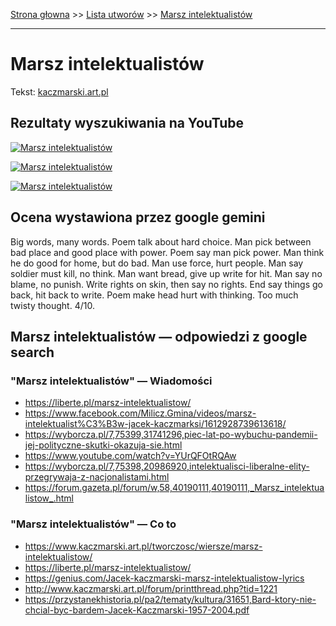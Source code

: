 [Strona głowna](../index.md) >> [Lista utworów](../list.md) >> [Marsz intelektualistów](277.md)

---

# Marsz intelektualistów

Tekst: [kaczmarski.art.pl](https://www.kaczmarski.art.pl/tworczosc/wiersze/marsz-intelektualistow/)

## Rezultaty wyszukiwania na YouTube

[![Marsz intelektualistów](http://img.youtube.com/vi/59KYyJ4wzmg/0.jpg)](https://www.youtube.com/watch?v=59KYyJ4wzmg "Jacek Kaczmarski - Marsz intelektualistów - YouTube")

[![Marsz intelektualistów](http://img.youtube.com/vi/NTNcxGVgn9I/0.jpg)](https://www.youtube.com/watch?v=NTNcxGVgn9I "Jacek Kaczmarski - Nasza klasa - YouTube")

[![Marsz intelektualistów](http://img.youtube.com/vi/mhBMAE3N2Zw/0.jpg)](https://www.youtube.com/watch?v=mhBMAE3N2Zw "Jacek Kaczmarski - Marsz intelektualistów - YouTube")

## Ocena wystawiona przez google gemini

Big words, many words. Poem talk about hard choice. Man pick between bad place and good place with power. Poem say man pick power. Man think he do good for home, but do bad. Man use force, hurt people. Man say soldier must kill, no think. Man want bread, give up write for hit. Man say no blame, no punish. Write rights on skin, then say no rights. End say things go back, hit back to write. Poem make head hurt with thinking. Too much twisty thought. 4/10.


## Marsz intelektualistów — odpowiedzi z google search

### "Marsz intelektualistów" — Wiadomości

 - <https://liberte.pl/marsz-intelektualistow/>
 - <https://www.facebook.com/Milicz.Gmina/videos/marsz-intelektualist%C3%B3w-jacek-kaczmarksi/1612928739613618/>
 - <https://wyborcza.pl/7,75399,31741296,piec-lat-po-wybuchu-pandemii-jej-polityczne-skutki-okazuja-sie.html>
 - <https://www.youtube.com/watch?v=YUrQFOtRQAw>
 - <https://wyborcza.pl/7,75398,20986920,intelektualisci-liberalne-elity-przegrywaja-z-nacjonalistami.html>
 - <https://forum.gazeta.pl/forum/w,58,40190111,40190111,_Marsz_intelektualistow_.html>

### "Marsz intelektualistów" — Co to

 - <https://www.kaczmarski.art.pl/tworczosc/wiersze/marsz-intelektualistow/>
 - <https://liberte.pl/marsz-intelektualistow/>
 - <https://genius.com/Jacek-kaczmarski-marsz-intelektualistow-lyrics>
 - <http://www.kaczmarski.art.pl/forum/printthread.php?tid=1221>
 - <https://przystanekhistoria.pl/pa2/tematy/kultura/31651,Bard-ktory-nie-chcial-byc-bardem-Jacek-Kaczmarski-1957-2004.pdf>


